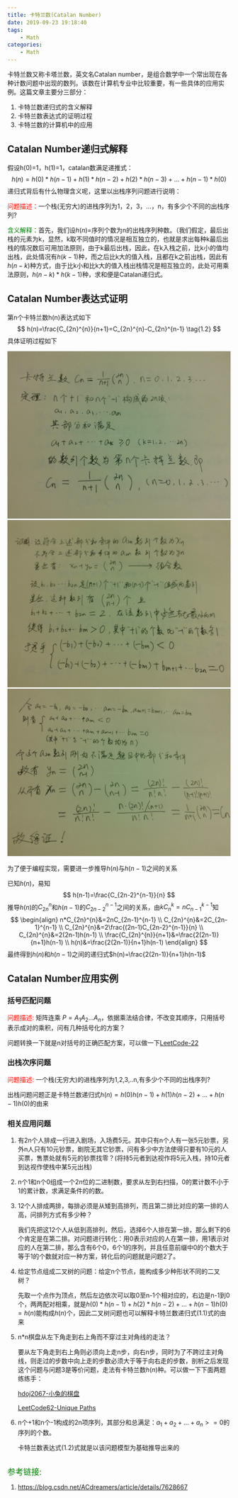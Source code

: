 ```yaml
---
title: 卡特兰数(Catalan Number)
date: 2019-09-23 19:18:40
tags:
    - Math
categories:
	- Math
---
```


卡特兰数又称卡塔兰数，英文名Catalan number，是组合数学中一个常出现在各种计数问题中出现的数列。该数在计算机专业中比较重要，有一些具体的应用实例。这篇文章主要分三部分：

1. 卡特兰数递归式的含义解释
2. 卡特兰数表达式的证明过程
3. 卡特兰数的计算机中的应用

<h2>Catalan Number递归式解释</h2>

假设h(0)=1，h(1)=1，catalan数满足递推式：
$$
h(n) = h(0)*h(n-1) + h(1)*h(n-2) + h(2)*h(n-3) + ... +h(n-1)*h(0) \tag{1.1}
$$
递归式背后有什么物理含义呢，这里以出栈序列问题进行说明：

<font color='red'>问题描述：</font>一个栈(无穷大)的进栈序列为1，2，3，…，n，有多少个不同的出栈序列?<br>

<font color='green'>含义解释：</font>首先，我们设$h(n)$=序列个数为n的出栈序列种数。（我们假定，最后出栈的元素为k，显然，k取不同值时的情况是相互独立的，也就是求出每种k最后出栈的情况数后可用加法原则，由于k最后出栈，因此，在k入栈之前，比k小的值均出栈，此处情况有$h(k-1)$种，而之后比k大的值入栈，且都在k之前出栈，因此有$h(n-k)$种方式，由于比k小和比k大的值入栈出栈情况是相互独立的，此处可用乘法原则，$h(n-k)*h(k-1)$种，求和便是Catalan递归式。



<h2>Catalan Number表达式证明</h2>

第n个卡特兰数h(n)表达式如下
$$
h(n)=\frac{C_{2n}^{n}}{n+1}=C_{2n}^{n}-C_{2n}^{n-1} \tag{1.2}
$$
具体证明过程如下

<div align="center">
    <img src="/images/catalan1.jpeg">
</div>

<div align="center">
    <img src="/images/catalan2.jpeg">
</div>

<div align="center">
    <img src="/images/catalan3.jpeg">
</div>

为了便于编程实现，需要进一步推导$h(n)$与$h(n-1)$之间的关系

已知$h(n)$，易知
$$
h(n-1)=\frac{C_{2n-2}^{n-1}}{n}
$$
推导$h(n)$的$C_{2n}^{n}$和$h(n-1)$的$C_{2n-2}^{n-1}$之间的关系，由$kC_{n}^{k}=nC_{n-1}^{k-1}$知
$$
\begin{align}
n*C_{2n}^{n}&=2nC_{2n-1}^{n-1} \\
C_{2n}^{n}&=2C_{2n-1}^{n-1} \\
C_{2n}^{n}&=2\frac{(2n-1)C_{2n-2}^{n-1}}{n} \\
C_{2n}^{n}&=2(2n-1)h(n-1) \\
\frac{C_{2n}^{n}}{n+1}&=\frac{2(2n-1)}{n+1}h(n-1) \\
h(n)&=\frac{2(2n-1)}{n+1}h(n-1)
\end{align}
$$
最终得到$h(n)$和$h(n-1)$之间的递归式$h(n)=\frac{2(2n-1)}{n+1}h(n-1)$



<h2>Catalan Number应用实例</h2>

<h3>括号匹配问题</h3>

<font color='red'>问题描述: </font>矩阵连乘 $P=A_1A_2...A_n$，依据乘法结合律，不改变其顺序，只用括号表示成对的乘积，问有几种括号化的方案？<br>

问题转换一下就是n对括号的正确匹配方案，可以做一下<a href="https://leetcode.com/problems/generate-parentheses/">LeetCode-22</a>

<h3>出栈次序问题</h3>

<font color='red'>问题描述: </font>一个栈(无穷大)的进栈序列为1,2,3,..n,有多少个不同的出栈序列?<br>

出栈问题问题正是卡特兰数递归式$h(n)=h(0)h(n-1)+h(1)h(n-2)+...+h(n-1)h(0)$的由来

<h3>相关应用问题</h3>

1. 有2n个人排成一行进入剧场，入场费5元。其中只有n个人有一张5元钞票，另外n人只有10元钞票，剧院无其它钞票，问有多少中方法使得只要有10元的人买票，售票处就有5元的钞票找零？(将持5元者到达视作将5元入栈，持10元者到达视作使栈中某5元出栈)<br>

2. n个1和n个0组成一个2n位的二进制数，要求从左到右扫描，0的累计数不小于1的累计数，求满足条件的的数。<br>

3. 12个人排成两排，每排必须是从矮到高排列，而且第二排比对应的第一排的人高，问排列方式有多少种？<br>

   我们先把这12个人从低到高排列，然后，选择6个人排在第一排，那么剩下的6个肯定是在第二排。对问题进行转化：用0表示对应的人在第一排，用1表示对应的人在第二排，那么含有6个0，6个1的序列，并且任意前缀中0的个数大于等于1的个数就对应一种方案，转化后的问题就是问题2了。<br>

4. 给定节点组成二叉树的问题：给定n个节点，能构成多少种形状不同的二叉树？<br>

   先取一个点作为顶点，然后左边依次可以取0至n-1个相对应的，右边是n-1到0个，两两配对相乘，就是$h(0)*h(n-1) + h(2)*h(n-2) + ... + h(n-1)h(0)=h(n)$能构成$h(n)$个，因此二叉树问题也可以解释卡特兰数递归式(1.1)式的由来<br>

5. n*n棋盘从左下角走到右上角而不穿过主对角线的走法？<br>

   要从左下角走到右上角则必须向上走n步，向右n步，同时为了不跨过主对角线，则走过的步数中向上走的步数必须大于等于向右走的步数，剖析之后发现这个问题与问题3是等价问题，走法有卡特兰数$h(n)$种。可以做一下下面两题练练手：<br>

   <a href="http://acm.hdu.edu.cn/showproblem.php?pid=2067">hdoj2067-小兔的棋盘</a><br>

   <a href="https://leetcode.com/problems/unique-paths/">LeetCode62-Unique Paths</a><br>

6. n个+1和n个-1构成的2n项序列，其部分和总满足：$a_1+a_2+...+a_n>=0$的序列的个数。<br>

   卡特兰数表达式(1.2)式就是以该问题模型为基础推导出来的<br><br>



<font color="green" size=4>参考链接:</font>

1. https://blog.csdn.net/ACdreamers/article/details/7628667



